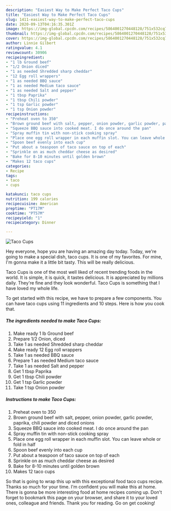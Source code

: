 ```yaml
---
description: "Easiest Way to Make Perfect Taco Cups"
title: "Easiest Way to Make Perfect Taco Cups"
slug: 1411-easiest-way-to-make-perfect-taco-cups
date: 2020-09-13T04:16:35.301Z
image: https://img-global.cpcdn.com/recipes/5864001270448128/751x532cq70/taco-cups-recipe-main-photo.jpg
thumbnail: https://img-global.cpcdn.com/recipes/5864001270448128/751x532cq70/taco-cups-recipe-main-photo.jpg
cover: https://img-global.cpcdn.com/recipes/5864001270448128/751x532cq70/taco-cups-recipe-main-photo.jpg
author: Linnie Gilbert
ratingvalue: 4.1
reviewcount: 30906
recipeingredient:
- "1 lb Ground beef"
- "1/2 Onion diced"
- "1 as needed Shredded sharp cheddar"
- "12 Egg roll wrappers"
- "1 as needed BBQ sauce"
- "1 as needed Medium taco sauce"
- "1 as needed Salt and pepper"
- "1 tbsp Paprika"
- "1 tbsp Chili powder"
- "1 tsp Garlic powder"
- "1 tsp Onion powder"
recipeinstructions:
- "Preheat oven to 350"
- "Brown ground beef with salt, pepper, onion powder, garlic powder, paprika, chili powder and diced onions"
- "Squeeze BBQ sauce into cooked meat. I do once around the pan"
- "Spray muffin tin with non-stick cooking spray"
- "Place one egg roll wrapper in each muffin slot. You can leave whole or fold in half"
- "Spoon beef evenly into each cup"
- "Put about a teaspoon of taco sauce on top of each"
- "Sprinkle on as much cheddar cheese as desired"
- "Bake for 8-10 minutes until golden brown"
- "Makes 12 taco cups"
categories:
- Recipe
tags:
- taco
- cups

katakunci: taco cups 
nutrition: 199 calories
recipecuisine: American
preptime: "PT17M"
cooktime: "PT57M"
recipeyield: "1"
recipecategory: Dinner

---
```



![Taco Cups](https://img-global.cpcdn.com/recipes/5864001270448128/751x532cq70/taco-cups-recipe-main-photo.jpg)

Hey everyone, hope you are having an amazing day today. Today, we're going to make a special dish, taco cups. It is one of my favorites. For mine, I'm gonna make it a little bit tasty. This will be really delicious.



Taco Cups is one of the most well liked of recent trending foods in the world. It is simple, it is quick, it tastes delicious. It is appreciated by millions daily. They're fine and they look wonderful. Taco Cups is something that I have loved my whole life.


To get started with this recipe, we have to prepare a few components. You can have taco cups using 11 ingredients and 10 steps. Here is how you cook that.

<!--inarticleads1-->

##### The ingredients needed to make Taco Cups:

1. Make ready 1 lb Ground beef
1. Prepare 1/2 Onion, diced
1. Take 1 as needed Shredded sharp cheddar
1. Make ready 12 Egg roll wrappers
1. Take 1 as needed BBQ sauce
1. Prepare 1 as needed Medium taco sauce
1. Take 1 as needed Salt and pepper
1. Get 1 tbsp Paprika
1. Get 1 tbsp Chili powder
1. Get 1 tsp Garlic powder
1. Take 1 tsp Onion powder




<!--inarticleads2-->

##### Instructions to make Taco Cups:

1. Preheat oven to 350
1. Brown ground beef with salt, pepper, onion powder, garlic powder, paprika, chili powder and diced onions
1. Squeeze BBQ sauce into cooked meat. I do once around the pan
1. Spray muffin tin with non-stick cooking spray
1. Place one egg roll wrapper in each muffin slot. You can leave whole or fold in half
1. Spoon beef evenly into each cup
1. Put about a teaspoon of taco sauce on top of each
1. Sprinkle on as much cheddar cheese as desired
1. Bake for 8-10 minutes until golden brown
1. Makes 12 taco cups




So that is going to wrap this up with this exceptional food taco cups recipe. Thanks so much for your time. I'm confident you will make this at home. There is gonna be more interesting food at home recipes coming up. Don't forget to bookmark this page on your browser, and share it to your loved ones, colleague and friends. Thank you for reading. Go on get cooking!
